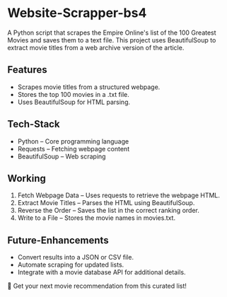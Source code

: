 # Website-Scrapper-bs4
A Python script that scrapes the Empire Online's list of the 100 Greatest Movies and saves them to a text file. This project uses BeautifulSoup to extract movie titles from a web archive version of the article.

## Features
- Scrapes movie titles from a structured webpage.
- Stores the top 100 movies in a .txt file.
- Uses BeautifulSoup for HTML parsing.

## Tech-Stack
- Python – Core programming language
- Requests – Fetching webpage content
- BeautifulSoup – Web scraping

## Working
1. Fetch Webpage Data – Uses requests to retrieve the webpage HTML.
2. Extract Movie Titles – Parses the HTML using BeautifulSoup.
3. Reverse the Order – Saves the list in the correct ranking order.
4. Write to a File – Stores the movie names in movies.txt.

## Future-Enhancements
- Convert results into a JSON or CSV file.
- Automate scraping for updated lists.
- Integrate with a movie database API for additional details.

🎥 Get your next movie recommendation from this curated list! 
